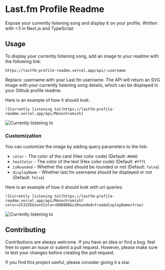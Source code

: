 # Last.fm Profile Readme

Expose your currently listening song and display it on your profile.
Written with <3 in Next.js and TypeScript

## Usage

To display your currently listening song, add an image to your readme with the following link:

`https://lastfm-profile-readme.vercel.app/api/:username`

Replace :username with your Last.fm username. The API will return an SVG image with your currently listening song details, which can be displayed in your Github profile readme.

Here is an example of how it should look:

```less
![Currently listening to](https://lastfm-profile-readme.vercel.app/api/Monochromish)
```

![Currently listening to](https://lastfm-profile-readme.vercel.app/api/Monochromish)

### Customization

You can customize the image by adding query parameters to the link:

- `color` - The color of the card (Hex color code) (Default: `#000`)
- `textColor` - The color of the text (Hex color code) (Default: `#fff`)
- `isRounded` - Whether the card should be rounded or not (Default: `false`)
- `displayName` - Whether last.fm username should be displayed or not (Default: `false`)

Here is an example of how it should look with url queries:

```less
![Currently listening to](https://lastfm-profile-readme.vercel.app/api/Monochromish?color=25332E&textColor=D8D8D8&isRounded=true&displayName=true)
```

![Currently listening to](https://lastfm-profile-readme.vercel.app/api/Monochromish?color=25332E&textColor=D8D8D8&isRounded=true&displayName=true)

## Contributing

Contributions are always welcome. If you have an idea or find a bug, feel free to open an issue or submit a pull request. However, please make sure to test your changes before creating the pull request.

If you find this project useful, please consider giving it a star.
